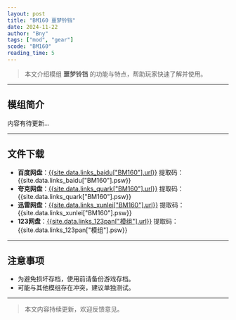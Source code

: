 ```yaml
---
layout: post
title: "BM160 噩梦铃铛"
date: 2024-11-22
author: "Bny"
tags: ["mod", "gear"]
scode: "BM160"
reading_time: 5
---
```


> 本文介绍模组 **噩梦铃铛** 的功能与特点，帮助玩家快速了解并使用。

---

## 模组简介

内容有待更新...

---

## 文件下载
- **百度网盘**：[{{site.data.links_baidu["BM160"].url}}]({{site.data.links_baidu["BM160"].url}}) 提取码：{{site.data.links_baidu["BM160"].psw}}
- **夸克网盘**：[{{site.data.links_quark["BM160"].url}}]({{site.data.links_quark["BM160"].url}}) 提取码：{{site.data.links_quark["BM160"].psw}}
- **迅雷网盘**：[{{site.data.links_xunlei["BM160"].url}}]({{site.data.links_xunlei["BM160"].url}}) 提取码：{{site.data.links_xunlei["BM160"].psw}}
- **123网盘**：[{{site.data.links_123pan["模组"].url}}]({{site.data.links_123pan["模组"].url}}) 提取码：{{site.data.links_123pan["模组"].psw}}

---

## 注意事项
- 为避免损坏存档，使用前请备份游戏存档。
- 可能与其他模组存在冲突，建议单独测试。

---

> 本文内容持续更新，欢迎反馈意见。
